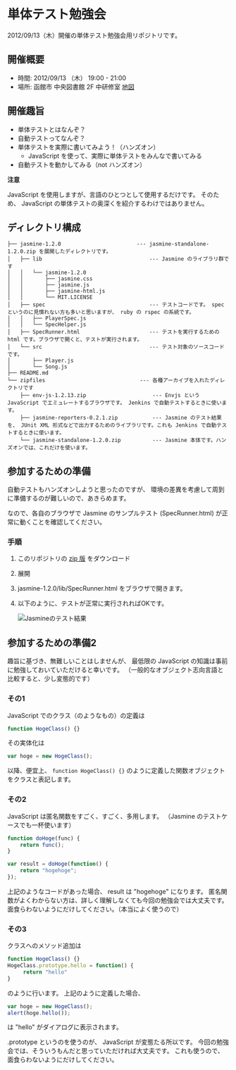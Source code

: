 単体テスト勉強会
=================

2012/09/13（木）開催の単体テスト勉強会用リポジトリです。

開催概要
---------

* 時間: 2012/09/13 （木） 19:00 - 21:00
* 場所: 函館市 中央図書館 2F 中研修室 [地図](http://goo.gl/maps/HcGZq)

開催趣旨
---------

* 単体テストとはなんぞ？
* 自動テストってなんぞ？
* 単体テストを実際に書いてみよう！（ハンズオン）
    * JavaScript を使って、実際に単体テストをみんなで書いてみる
* 自動テストを動かしてみる（not ハンズオン）

**注意**

JavaScript を使用しますが、言語のひとつとして使用するだけです。
そのため、 JavaScript の単体テストの奥深くを紹介するわけではありません。

ディレクトリ構成
----------------

    ├── jasmine-1.2.0                        --- jasmine-standalone-1.2.0.zip を展開したディレクトリです。
    │   ├── lib                                  --- Jasmine のライブラリ群です
    │   │   └── jasmine-1.2.0
    │   │       ├── jasmine.css
    │   │       ├── jasmine.js
    │   │       ├── jasmine-html.js
    │   │       └── MIT.LICENSE
    │   ├── spec                                 --- テストコードです。 spec というのに見慣れない方も多いと思いますが、 ruby の rspec の系統です。
    │   │   ├── PlayerSpec.js
    │   │   └── SpecHelper.js
    │   ├── SpecRunner.html                      --- テストを実行するための html です。ブラウザで開くと、テストが実行されます。
    │   └── src                                  --- テスト対象のソースコードです。
    │       ├── Player.js
    │       └── Song.js
    ├── README.md
    └── zipfiles                              --- 各種アーカイブを入れたディレクトリです
        ├── env-js-1.2.13.zip                     --- Envjs という JavaScript でエミュレートするブラウザです。 Jenkins で自動テストするときに使います。
        ├── jasmine-reporters-0.2.1.zip           --- Jasmine のテスト結果を、 JUnit XML 形式などで出力するためのライブラリです。これも Jenkins で自動テストするときに使います。
        └── jasmine-standalone-1.2.0.zip          --- Jasmine 本体です。ハンズオンでは、これだけを使います。

参加するための準備
-------------------

自動テストもハンズオンしようと思ったのですが、
環境の差異を考慮して周到に準備するのが難しいので、あきらめます。

なので、各自のブラウザで Jasmine のサンプルテスト (SpecRunner.html) が正常に動くことを確認してください。

### 手順

1. このリポジトリの [zip 版](https://github.com/comutt/unittest-study/zipball/v0.0.1) をダウンロード 
1. 展開
1. jasmine-1.2.0/lib/SpecRunner.html をブラウザで開きます。
1. 以下のように、テストが正常に実行されればOKです。

   ![Jasmineのテスト結果](https://raw.github.com/comutt/unittest-study/master/images/jasmine-result.png)

参加するための準備2
---------------------

趣旨に基づき、無難しいことはしませんが、
最低限の JavaScript の知識は事前に勉強しておいていただけると幸いです。
（一般的なオブジェクト志向言語と比較すると、少し変態的です）

### その1

JavaScript でのクラス（のようなもの）の定義は

```JavaScript
function HogeClass() {}
```
    
その実体化は

```JavaScript
var hoge = new HogeClass();
```

以降、便宜上、  `function HogeClass() {}` のように定義した関数オブジェクトをクラスと表記します。
    
### その2

JavaScript は匿名関数をすごく、すごく、多用します。
（Jasmine のテストケースでも一杯使います）

```JavaScript
function doHoge(func) {
    return func();
}

var result = doHoge(function() {
    return "hogehoge";
});
```

上記のようなコードがあった場合、 result は "hogehoge" になります。
匿名関数がよくわからない方は、詳しく理解しなくても今回の勉強会では大丈夫です。
面食らわないようにだけしてください。（本当によく使うので）
    
### その3

クラスへのメソッド追加は

```JavaScript
function HogeClass() {}
HogeClass.prototype.hello = function() {
     return "hello"
}
```

のように行います。
上記のように定義した場合、

```JavaScript
var hoge = new HogeClass();
alert(hoge.hello());
```

は "hello" がダイアログに表示されます。

.prototype というのを使うのが、 JavaScript が変態たる所以です。
今回の勉強会では、そういうもんだと思っていただければ大丈夫です。
これも使うので、面食らわないようにだけしてください。
    